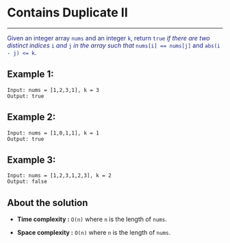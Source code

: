 # Contains Duplicate II

---

<font color="#1a237e">

Given an integer array `nums` and an integer `k`, return `true` _if there are two distinct indices_ `i` _and_ `j` _in the array such that_ `nums[i] == nums[j]` and `abs(i - j) <= k`.</font>

## Example 1:

```
Input: nums = [1,2,3,1], k = 3
Output: true
```

## Example 2:

```
Input: nums = [1,0,1,1], k = 1
Output: true
```

## Example 3:

```
Input: nums = [1,2,3,1,2,3], k = 2
Output: false
```

## About the solution

- **Time complexity :** `O(n)` where `n` is the length of `nums`.

- **Space complexity :** `O(n)` where `n` is the length of `nums`.
